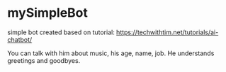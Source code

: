 # mySimpleBot
simple bot created based on tutorial: https://techwithtim.net/tutorials/ai-chatbot/


You can talk with him about music, his age, name,  job. He understands greetings and goodbyes.

